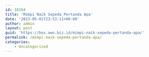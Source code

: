 ```yaml
---
id: 18164
title: 'Mimpi Naik Sepeda Pertanda Apa'
date: '2023-05-01T23:53:11+00:00'
author: admin
layout: post
guid: 'https://bos.awn.biz.id/mimpi-naik-sepeda-pertanda-apa/'
permalink: /mimpi-naik-sepeda-pertanda-apa/
categories:
    - Uncategorized
---
```


